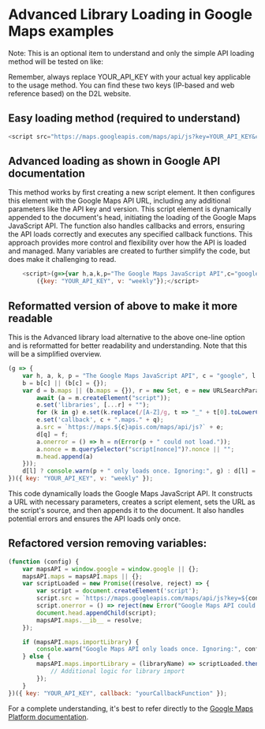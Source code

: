 # Advanced Library Loading in Google Maps examples

Note: This is an optional item to understand and only the simple API loading method will be tested on like:

Remember, always replace YOUR_API_KEY with your actual key applicable to the usage method. You can find these two keys (IP-based and web reference based) on the D2L website.

## Easy loading method (required to understand)

```javascript
<script src="https://maps.googleapis.com/maps/api/js?key=YOUR_API_KEY&callback=myMap"></script>
```

## Advanced loading as shown in Google API documentation

This method works by first creating a new script element. It then configures this element with the Google Maps API URL, including any additional parameters like the API key and version. This script element is dynamically appended to the document's head, initiating the loading of the Google Maps JavaScript API. The function also handles callbacks and errors, ensuring the API loads correctly and executes any specified callback functions. This approach provides more control and flexibility over how the API is loaded and managed. Many variables are created to further simplify the code, but does make it challenging to read. 

```javascript
    <script>(g=>{var h,a,k,p="The Google Maps JavaScript API",c="google",l="importLibrary",q="__ib__",m=document,b=window;b=b[c]||(b[c]={});var d=b.maps||(b.maps={}),r=new Set,e=new URLSearchParams,u=()=>h||(h=new Promise(async(f,n)=>{await (a=m.createElement("script"));e.set("libraries",[...r]+"");for(k in g)e.set(k.replace(/[A-Z]/g,t=>"_"+t[0].toLowerCase()),g[k]);e.set("callback",c+".maps."+q);a.src=`https://maps.${c}apis.com/maps/api/js?`+e;d[q]=f;a.onerror=()=>h=n(Error(p+" could not load."));a.nonce=m.querySelector("script[nonce]")?.nonce||"";m.head.append(a)}));d[l]?console.warn(p+" only loads once. Ignoring:",g):d[l]=(f,...n)=>r.add(f)&&u().then(()=>d[l](f,...n))})
        ({key: "YOUR_API_KEY", v: "weekly"});</script>
```

## Reformatted version of above to make it more readable

This is the Advanced library load alternative to the above one-line option and is reformatted for better readability and understanding. Note that this will be a simplified overview. 

```javascript
(g => {
    var h, a, k, p = "The Google Maps JavaScript API", c = "google", l = "importLibrary", q = "__ib__", m = document, b = window;
    b = b[c] || (b[c] = {});
    var d = b.maps || (b.maps = {}), r = new Set, e = new URLSearchParams, u = () => h || (h = new Promise(async(f, n) => {
        await (a = m.createElement("script"));
        e.set('libraries', [...r] + "");
        for (k in g) e.set(k.replace(/[A-Z]/g, t => "_" + t[0].toLowerCase()), g[k]);
        e.set('callback', c + ".maps." + q);
        a.src = `https://maps.${c}apis.com/maps/api/js?` + e;
        d[q] = f;
        a.onerror = () => h = n(Error(p + " could not load."));
        a.nonce = m.querySelector("script[nonce]")?.nonce || "";
        m.head.append(a)
    }));
    d[l] ? console.warn(p + " only loads once. Ignoring:", g) : d[l] = (f, ...n) => r.add(f) && u().then(() => d[l](f, ...n))
})({ key: "YOUR_API_KEY", v: "weekly" });
```

This code dynamically loads the Google Maps JavaScript API. It constructs a URL with necessary parameters, creates a script element, sets the URL as the script's source, and then appends it to the document. It also handles potential errors and ensures the API loads only once.

## Refactored version removing variables:

```javascript
(function (config) {
    var mapsAPI = window.google = window.google || {};
    mapsAPI.maps = mapsAPI.maps || {};
    var scriptLoaded = new Promise((resolve, reject) => {
        var script = document.createElement('script');
        script.src = `https://maps.googleapis.com/maps/api/js?key=${config.key}&callback=${config.callback}`;
        script.onerror = () => reject(new Error("Google Maps API could not load."));
        document.head.appendChild(script);
        mapsAPI.maps.__ib__ = resolve;
    });

    if (mapsAPI.maps.importLibrary) {
        console.warn("Google Maps API only loads once. Ignoring:", config);
    } else {
        mapsAPI.maps.importLibrary = (libraryName) => scriptLoaded.then(() => {
            // Additional logic for library import
        });
    }
})({ key: "YOUR_API_KEY", callback: "yourCallbackFunction" });

```

For a complete understanding, it's best to refer directly to the [Google Maps Platform documentation](https://developers.google.com/maps/documentation/javascript/examples/map-simple#maps_map_simple-html).
